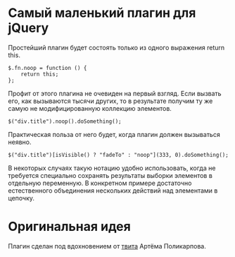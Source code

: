 # Самый маленький плагин для jQuery

Простейший плагин будет состоять только из одного выражения return this.

	$.fn.noop = function () {
		return this;
	};

Профит от этого плагина не очевиден на первый взгляд. Если вызвать его, как вызываются тысячи других,
то в результате получим ту же самую не модифицированную коллекцию элементов.

	$("div.title").noop().doSomething();

Практическая польза от него будет, когда плагин должен вызываться неявно.

	$("div.title")[isVisible() ? "fadeTo" : "noop"](333, 0).doSomething();

В некоторых случаях такую нотацию удобно использовать, когда не требуется специально сохранять результаты
выборки элементов в отдельную переменную. В конкретном примере достаточно естественного объединения нескольких
действий над элементами в цепочку.

# Оригинальная идея

Плагин сделан под вдохновением от [твита](https://twitter.com/artpolikarpov/statuses/159653096606273536)
Артёма Поликарпова.
